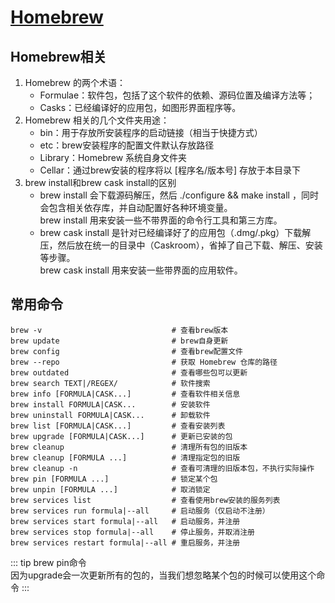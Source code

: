 # [Homebrew](https://brew.sh/zh-cn/)

## Homebrew相关

1. Homebrew 的两个术语：
   - Formulae：软件包，包括了这个软件的依赖、源码位置及编译方法等； 
   - Casks：已经编译好的应用包，如图形界面程序等。
2. Homebrew 相关的几个文件夹用途：
   - bin：用于存放所安装程序的启动链接（相当于快捷方式）
   - etc：brew安装程序的配置文件默认存放路径
   - Library：Homebrew 系统自身文件夹
   - Cellar：通过brew安装的程序将以 \[程序名/版本号] 存放于本目录下
3. brew install和brew cask install的区别
   - brew install 会下载源码解压，然后 ./configure && make install ，同时会包含相关依存库，并自动配置好各种环境变量。<br/> brew install 用来安装一些不带界面的命令行工具和第三方库。
   - brew cask install 是针对已经编译好了的应用包（.dmg/.pkg）下载解压，然后放在统一的目录中（Caskroom），省掉了自己下载、解压、安装等步骤。<br/> brew cask install 用来安装一些带界面的应用软件。

## 常用命令

```shell
brew -v                             # 查看brew版本
brew update                         # brew自身更新
brew config                         # 查看brew配置文件
brew --repo                         # 获取 Homebrew 仓库的路径
brew outdated                       # 查看哪些包可以更新
brew search TEXT|/REGEX/            # 软件搜索
brew info [FORMULA|CASK...]         # 查看软件相关信息
brew install FORMULA|CASK...        # 安装软件
brew uninstall FORMULA|CASK...      # 卸载软件
brew list [FORMULA|CASK...]         # 查看安装列表
brew upgrade [FORMULA|CASK...]      # 更新已安装的包
brew cleanup                        # 清理所有包的旧版本
brew cleanup [FORMULA ...]          # 清理指定包的旧版
brew cleanup -n                     # 查看可清理的旧版本包，不执行实际操作
brew pin [FORMULA ...]              # 锁定某个包
brew unpin [FORMULA ...]            # 取消锁定
brew services list                  # 查看使用brew安装的服务列表
brew services run formula|--all     # 启动服务（仅启动不注册）
brew services start formula|--all   # 启动服务，并注册
brew services stop formula|--all    # 停止服务，并取消注册
brew services restart formula|--all # 重启服务，并注册
```

::: tip
brew pin命令 <br/>
因为upgrade会一次更新所有的包的，当我们想忽略某个包的时候可以使用这个命令
:::


